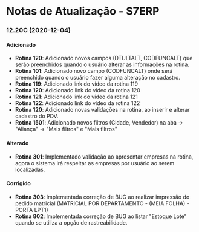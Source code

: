 # Notas de Atualização - S7ERP

### 12.20C (2020-12-04)

#### Adicionado

 * **Rotina 120**: Adicionado novos campos (DTULTALT, CODFUNCALT) que serão preenchidos quando o usuário alterar as informações na rotina.
 * **Rotina 101**: Adicionado novo campo (CODFUNCALT) onde será preenchido quando o usuário fazer alguma alteração no cadastro.
 * **Rotina 119**: Adicionado link do vídeo da rotina 119
 * **Rotina 120**: Adicionado link do vídeo da rotina 120
 * **Rotina 121**: Adicionado link do vídeo da rotina 121
 * **Rotina 122**: Adicionado link do vídeo da rotina 122
 * **Rotina 120**: Adicionado novas validações na rotina, ao inserir e alterar cadastro do PDV.
 * **Rotina 1501**: Adicionado novos filtros (Cidade, Vendedor) na aba -> "Aliança" -> "Mais filtros" e "Mais filtros" 
 
 #### Alterado
 
 * **Rotina 301**: Implementado validação ao apresentar empresas na rotina, agora o sistema irá respeitar as empresas por usuário ao serem localizadas.

  #### Corrigido
 
 * **Rotina 303**: Implementada correção de BUG ao realizar impressão do pedido matricial (MATRICIAL POR DEPARTAMENTO - (MEIA FOLHA) - PORTA  LPT1)
 * **Rotina 802**: Implementada correção de BUG ao listar "Estoque Lote" quando se utiliza a opção de rastreabilidade.
